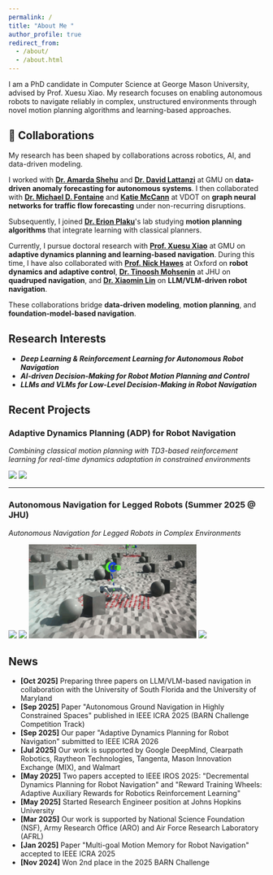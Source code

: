 ```yaml
---
permalink: /
title: "About Me "
author_profile: true
redirect_from: 
  - /about/
  - /about.html
---
```


I am a PhD candidate in Computer Science at George Mason University, advised by Prof. Xuesu Xiao. My research focuses on enabling autonomous robots to navigate reliably in complex, unstructured environments through novel motion planning algorithms and learning-based approaches.

## 🤝 Collaborations

My research has been shaped by collaborations across robotics, AI, and data-driven modeling.

I worked with [**Dr. Amarda Shehu**](https://cs.gmu.edu/~ashehu/) and [**Dr. David Lattanzi**](https://volgenau.gmu.edu/profiles/dlattanz) at GMU on **data-driven anomaly forecasting for autonomous systems**. I then collaborated with [**Dr. Michael D. Fontaine**](https://vtrc.virginia.gov/about/vtrc-staff/michaelfontaine/) and [**Katie McCann**](https://www.linkedin.com/in/katie-mccann-felton-pe-0856762a/) at VDOT on **graph neural networks for traffic flow forecasting** under non-recurring disruptions.

Subsequently, I joined [**Dr. Erion Plaku**](https://erionplaku.github.io/)'s lab studying **motion planning algorithms** that integrate learning with classical planners.

Currently, I pursue doctoral research with [**Prof. Xuesu Xiao**](https://cs.gmu.edu/~xiao/) at GMU on **adaptive dynamics planning and learning-based navigation**. During this time, I have also collaborated with [**Prof. Nick Hawes**](https://www.robots.ox.ac.uk/~nickh/) at Oxford on **robot dynamics and adaptive control**, [**Dr. Tinoosh Mohsenin**](https://eehpc.ece.jhu.edu/tinoosh-mohsenin/) at JHU on **quadruped navigation**, and [**Dr. Xiaomin Lin**](https://xiaominlin.github.io/) on **LLM/VLM-driven robot navigation**.

These collaborations bridge **data-driven modeling**, **motion planning**, and **foundation-model-based navigation**.


## Research Interests
  * ***Deep Learning & Reinforcement Learning for Autonomous Robot Navigation***
  * ***AI-driven Decision-Making for Robot Motion Planning and Control*** 
  * ***LLMs and VLMs for Low-Level Decision-Making in Robot Navigation***

## Recent Projects
### Adaptive Dynamics Planning (ADP) for Robot Navigation
*Combining classical motion planning with TD3-based reinforcement learning for real-time dynamics adaptation in constrained environments*

<img src="/images/ICRA2026_1.gif" width="330"> <img src="/images/ICRA2026_0.gif" width="330">

---

### Autonomous Navigation for Legged Robots (Summer 2025 @ JHU)
*Autonomous Navigation for Legged Robots in Complex Environments*

  <img src="/images/jhu1.gif" width="330">  <img src="/images/jhu4.gif" width="330">
  <img src="/images/jhu3.gif" width="330">  <img src="/images/jhu5.gif" width="330">


## News
* **[Oct 2025]** Preparing three papers on LLM/VLM-based navigation in collaboration with the University of South Florida and the University of Maryland
* **[Sep 2025]** Paper "Autonomous Ground Navigation in Highly Constrained Spaces" published in IEEE ICRA 2025 (BARN Challenge Competition Track)
* **[Sep 2025]** Our paper "Adaptive Dynamics Planning for Robot Navigation" submitted to IEEE ICRA 2026
* **[Jul 2025]** Our work is supported by Google DeepMind, Clearpath Robotics, Raytheon Technologies, Tangenta, Mason Innovation Exchange (MIX), and Walmart
* **[May 2025]** Two papers accepted to IEEE IROS 2025: "Decremental Dynamics Planning for Robot Navigation" and "Reward Training Wheels: Adaptive Auxiliary Rewards for Robotics Reinforcement Learning"
* **[May 2025]** Started Research Engineer position at Johns Hopkins University
* **[Mar 2025]** Our work is supported by National Science Foundation (NSF), Army Research Office (ARO) and Air Force Research Laboratory (AFRL)
* **[Jan 2025]** Paper "Multi-goal Motion Memory for Robot Navigation" accepted to IEEE ICRA 2025
* **[Nov 2024]** Won 2nd place in the 2025 BARN Challenge
